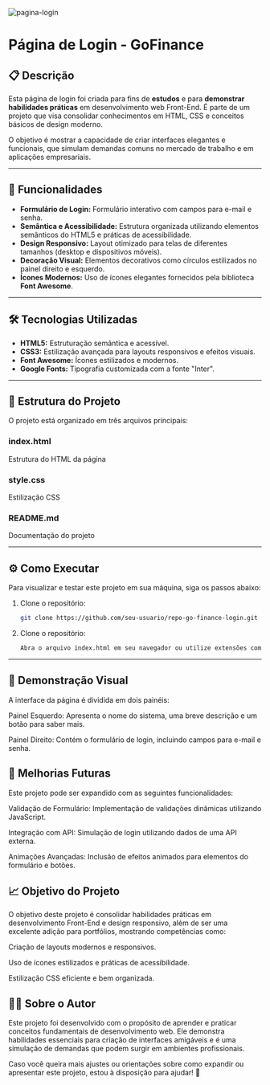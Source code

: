 ![pagina-login](https://github.com/user-attachments/assets/a4ce7016-6faa-4d54-8f81-7648ebabd34c)
# Página de Login - GoFinance

## 📋 Descrição

Esta página de login foi criada para fins de **estudos** e para **demonstrar habilidades práticas** em desenvolvimento web Front-End. É parte de um projeto que visa consolidar conhecimentos em HTML, CSS e conceitos básicos de design moderno. 

O objetivo é mostrar a capacidade de criar interfaces elegantes e funcionais, que simulam demandas comuns no mercado de trabalho e em aplicações empresariais.

---

## 🚀 Funcionalidades

- **Formulário de Login:** Formulário interativo com campos para e-mail e senha.
- **Semântica e Acessibilidade:** Estrutura organizada utilizando elementos semânticos do HTML5 e práticas de acessibilidade.
- **Design Responsivo:** Layout otimizado para telas de diferentes tamanhos (desktop e dispositivos móveis).
- **Decoração Visual:** Elementos decorativos como círculos estilizados no painel direito e esquerdo.
- **Ícones Modernos:** Uso de ícones elegantes fornecidos pela biblioteca **Font Awesome**.

---

## 🛠️ Tecnologias Utilizadas

- **HTML5:** Estruturação semântica e acessível.
- **CSS3:** Estilização avançada para layouts responsivos e efeitos visuais.
- **Font Awesome:** Ícones estilizados e modernos.
- **Google Fonts:** Tipografia customizada com a fonte "Inter".

---

## 📂 Estrutura do Projeto

O projeto está organizado em três arquivos principais:
### index.html 
Estrutura do HTML da página 
### style.css 
Estilização CSS 
### README.md 
Documentação do projeto


---

## ⚙️ Como Executar

Para visualizar e testar este projeto em sua máquina, siga os passos abaixo:

1. Clone o repositório:
   ```bash
   git clone https://github.com/seu-usuario/repo-go-finance-login.git
2. Clone o repositório:
   ```bash
   Abra o arquivo index.html em seu navegador ou utilize extensões como Live Server no VS Code para rodar o projeto.
---
## 🌟 Demonstração Visual

A interface da página é dividida em dois painéis:

Painel Esquerdo: Apresenta o nome do sistema, uma breve descrição e um botão para saber mais.

Painel Direito: Contém o formulário de login, incluindo campos para e-mail e senha.

## 🎨 Melhorias Futuras

Este projeto pode ser expandido com as seguintes funcionalidades:

Validação de Formulário: Implementação de validações dinâmicas utilizando JavaScript.

Integração com API: Simulação de login utilizando dados de uma API externa.

Animações Avançadas: Inclusão de efeitos animados para elementos do formulário e botões.

## 📈 Objetivo do Projeto
O objetivo deste projeto é consolidar habilidades práticas em desenvolvimento Front-End e design responsivo, além de ser uma excelente adição para portfólios, mostrando competências como:

Criação de layouts modernos e responsivos.

Uso de ícones estilizados e práticas de acessibilidade.

Estilização CSS eficiente e bem organizada.

## 🧑‍💻 Sobre o Autor
Este projeto foi desenvolvido com o propósito de aprender e praticar conceitos fundamentais de desenvolvimento web. Ele demonstra habilidades essenciais para criação de interfaces amigáveis e é uma simulação de demandas que podem surgir em ambientes profissionais.

Caso você queira mais ajustes ou orientações sobre como expandir ou apresentar este projeto, estou à disposição para ajudar! 🚀

